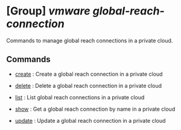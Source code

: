 # [Group] _vmware global-reach-connection_

Commands to manage global reach connections in a private cloud.

## Commands

- [create](/Commands/vmware/global-reach-connection/_create.md)
: Create a global reach connection in a private cloud

- [delete](/Commands/vmware/global-reach-connection/_delete.md)
: Delete a global reach connection in a private cloud

- [list](/Commands/vmware/global-reach-connection/_list.md)
: List global reach connections in a private cloud

- [show](/Commands/vmware/global-reach-connection/_show.md)
: Get a global reach connection by name in a private cloud

- [update](/Commands/vmware/global-reach-connection/_update.md)
: Update a global reach connection in a private cloud
